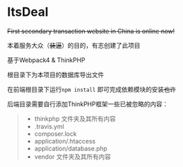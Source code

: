 # ItsDeal
~~First secondary transaction website in China is online now!~~

本着服务大众（~~装逼~~）的目的，有志创建了此项目

基于Webpack4 & ThinkPHP 

根目录下为本项目的数据库导出文件

在前端根目录下运行`npm install` 即可完成依赖模块的安装~~也许~~

后端目录需要自行添加ThinkPHP框架一些已被忽略的内容：
> - thinkphp 文件夹及其所有内容
> - .travis.yml
> - composer.lock
> - application/.htaccess
> - application/database.php
> - vendor 文件夹及其所有内容
